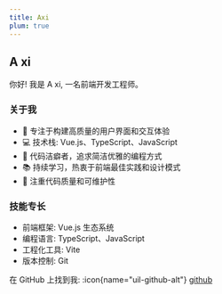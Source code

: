```yaml
---
title: Axi
plum: true
---
```


## A xi

你好! 我是 A xi, 一名前端开发工程师。

### 关于我
- 🚀 专注于构建高质量的用户界面和交互体验
- 💻 技术栈: Vue.js、TypeScript、JavaScript
- 🌟 代码洁癖者，追求简洁优雅的编程方式
- 📚 持续学习，热衷于前端最佳实践和设计模式
- 🔨 注重代码质量和可维护性

### 技能专长
- 前端框架: Vue.js 生态系统
- 编程语言: TypeScript、JavaScript
- 工程化工具: Vite
- 版本控制: Git

在 GitHub 上找到我:
:icon{name="uil-github-alt"} [github](https://github.com/zhou-zzz)
